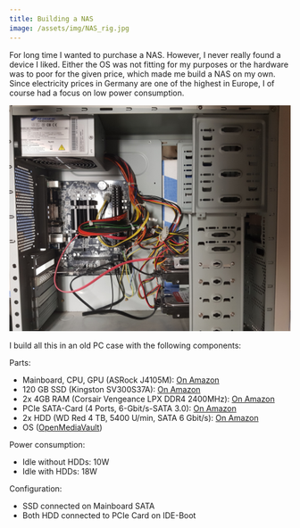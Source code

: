 ```yaml
---
title: Building a NAS
image: /assets/img/NAS_rig.jpg
---
```


For long time I wanted to purchase a NAS. However, I never really found a device I liked. Either the OS was not fitting for my purposes or the hardware was to poor for the given price, which made me build a NAS on my own. Since electricity prices in Germany are one of the highest in Europe, I of course had a focus on low power consumption.

![NAS_rig](/assets/img/NAS_rig.jpg)

I build all this in an old PC case with the following components:

Parts:
* Mainboard, CPU, GPU (ASRock J4105M): [On Amazon](https://www.amazon.de/dp/B079GHR8L9/?coliid=I30FJ9H85WD60&colid=2BK8UBXGGIG6X&psc=1&ref_=lv_ov_lig_dp_it)
* 120 GB SSD (Kingston SV300S37A): [On Amazon](https://www.amazon.de/dp/B00A1ZTZOG/ref=twister_B00LA3SM10?_encoding=UTF8&psc=1)
* 2x 4GB RAM (Corsair Vengeance LPX DDR4 2400MHz): [On Amazon](https://www.amazon.de/dp/B019HVND88/?coliid=IDRBDE53P9ZE&colid=2BK8UBXGGIG6X&psc=1&ref_=lv_ov_lig_dp_it)
* PCIe SATA-Card (4 Ports, 6-Gbit/s-SATA 3.0): [On Amazon](https://www.amazon.de/dp/B07T8XNQT6/?coliid=I19X81MXIILA1G&colid=2BK8UBXGGIG6X&psc=0&ref_=lv_ov_lig_dp_it)
* 2x HDD (WD Red 4 TB, 5400 U/min, SATA 6 Gbit/s): [On Amazon](https://www.amazon.de/dp/B083XVY99B/?coliid=ITRJO66DRNE8X&colid=2BK8UBXGGIG6X&psc=1&ref_=lv_ov_lig_dp_it)
* OS ([OpenMediaVault](https://www.openmediavault.org/))

Power consumption:
* Idle without HDDs: 10W
* Idle with HDDs: 18W

Configuration:
* SSD connected on Mainboard SATA
* Both HDD connected to PCIe Card on IDE-Boot

